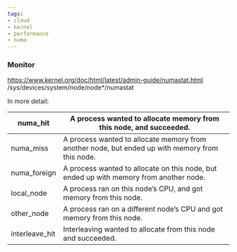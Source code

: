 ```yaml
---
tags:
- cloud
- kernel
- performance
- numa
---
```





### Monitor
https://www.kernel.org/doc/html/latest/admin-guide/numastat.html
/sys/devices/system/node/node*/numastat

In more detail:

| numa_hit       | A process wanted to allocate memory from this node, and succeeded.                              |
|----------------|-------------------------------------------------------------------------------------------------|
| numa_miss      | A process wanted to allocate memory from another node, but ended up with memory from this node. |
| numa_foreign   | A process wanted to allocate on this node, but ended up with memory from another node.          |
| local_node     | A process ran on this node’s CPU, and got memory from this node.                                |
| other_node     | A process ran on a different node’s CPU and got memory from this node.                          |
| interleave_hit | Interleaving wanted to allocate from this node and succeeded.                                   |


